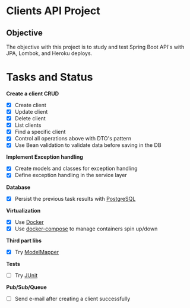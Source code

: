 # Clients API Project

## Objective

The objective with this project is to study and test Spring Boot API's with JPA, Lombok, and Heroku deploys.

# Tasks and Status

**Create a client CRUD**
- [X] Create client
- [X] Update client
- [X] Delete client
- [X] List clients
- [X] Find a specific client
- [X] Control all operations above with DTO's pattern
- [X] Use Bean validation to validate data before saving in the DB

**Implement Exception handling**
- [X] Create models and classes for exception handling
- [X] Define exception handling in the service layer

**Database**
- [X] Persist the previous task results with [PostgreSQL](https://github.com/postgres)

**Virtualization** 
- [X] Use [Docker](https://github.com/docker)
- [X] Use [docker-compose](https://github.com/docker/compose) to manage containers spin up/down

**Third part libs**
- [X] Try [ModelMapper](https://github.com/modelmapper/modelmapper)

**Tests**
- [ ] Try [JUnit](https://github.com/junit-team/junit5)

**Pub/Sub/Queue**
- [ ] Send e-mail after creating a client successfully